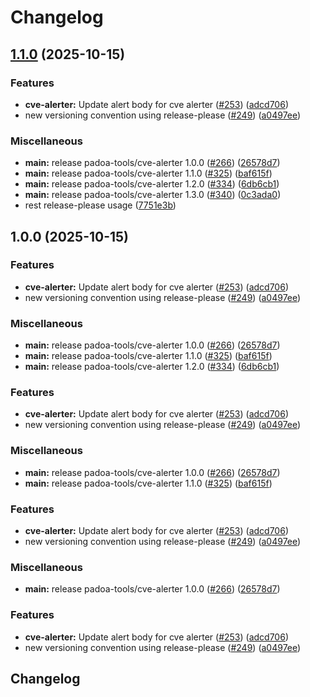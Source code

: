 # Changelog

## [1.1.0](https://github.com/padoa/container-images/compare/padoa-tools/cve-alerter-v1.0.0...padoa-tools/cve-alerter-v1.1.0) (2025-10-15)


### Features

* **cve-alerter:** Update alert body for cve alerter ([#253](https://github.com/padoa/container-images/issues/253)) ([adcd706](https://github.com/padoa/container-images/commit/adcd70657af5cdb558fc7d7c145fddd5b040aecb))
* new versioning convention using release-please ([#249](https://github.com/padoa/container-images/issues/249)) ([a0497ee](https://github.com/padoa/container-images/commit/a0497ee2fadeefbc704157c4e7623456dc18754a))


### Miscellaneous

* **main:** release padoa-tools/cve-alerter 1.0.0 ([#266](https://github.com/padoa/container-images/issues/266)) ([26578d7](https://github.com/padoa/container-images/commit/26578d7e2ab906762b480d3de77d30738dccb9f8))
* **main:** release padoa-tools/cve-alerter 1.1.0 ([#325](https://github.com/padoa/container-images/issues/325)) ([baf615f](https://github.com/padoa/container-images/commit/baf615fd6cac3bfa63bc1b6ebaf02bfb54c0f029))
* **main:** release padoa-tools/cve-alerter 1.2.0 ([#334](https://github.com/padoa/container-images/issues/334)) ([6db6cb1](https://github.com/padoa/container-images/commit/6db6cb1495d583ccd14ce3edfde7d74c9782a87a))
* **main:** release padoa-tools/cve-alerter 1.3.0 ([#340](https://github.com/padoa/container-images/issues/340)) ([0c3ada0](https://github.com/padoa/container-images/commit/0c3ada04ed2c53590efc99a43a3affa07c11e53c))
* rest release-please usage ([7751e3b](https://github.com/padoa/container-images/commit/7751e3b47e5a0b0e18721780834739bebfd6f767))

## 1.0.0 (2025-10-15)

### Features
* **cve-alerter:** Update alert body for cve alerter ([#253](https://github.com/padoa/container-images/issues/253)) ([adcd706](https://github.com/padoa/container-images/commit/adcd70657af5cdb558fc7d7c145fddd5b040aecb))
* new versioning convention using release-please ([#249](https://github.com/padoa/container-images/issues/249)) ([a0497ee](https://github.com/padoa/container-images/commit/a0497ee2fadeefbc704157c4e7623456dc18754a))
### Miscellaneous
* **main:** release padoa-tools/cve-alerter 1.0.0 ([#266](https://github.com/padoa/container-images/issues/266)) ([26578d7](https://github.com/padoa/container-images/commit/26578d7e2ab906762b480d3de77d30738dccb9f8))
* **main:** release padoa-tools/cve-alerter 1.1.0 ([#325](https://github.com/padoa/container-images/issues/325)) ([baf615f](https://github.com/padoa/container-images/commit/baf615fd6cac3bfa63bc1b6ebaf02bfb54c0f029))
* **main:** release padoa-tools/cve-alerter 1.2.0 ([#334](https://github.com/padoa/container-images/issues/334)) ([6db6cb1](https://github.com/padoa/container-images/commit/6db6cb1495d583ccd14ce3edfde7d74c9782a87a))
### Features
* **cve-alerter:** Update alert body for cve alerter ([#253](https://github.com/padoa/container-images/issues/253)) ([adcd706](https://github.com/padoa/container-images/commit/adcd70657af5cdb558fc7d7c145fddd5b040aecb))
* new versioning convention using release-please ([#249](https://github.com/padoa/container-images/issues/249)) ([a0497ee](https://github.com/padoa/container-images/commit/a0497ee2fadeefbc704157c4e7623456dc18754a))
### Miscellaneous
* **main:** release padoa-tools/cve-alerter 1.0.0 ([#266](https://github.com/padoa/container-images/issues/266)) ([26578d7](https://github.com/padoa/container-images/commit/26578d7e2ab906762b480d3de77d30738dccb9f8))
* **main:** release padoa-tools/cve-alerter 1.1.0 ([#325](https://github.com/padoa/container-images/issues/325)) ([baf615f](https://github.com/padoa/container-images/commit/baf615fd6cac3bfa63bc1b6ebaf02bfb54c0f029))
### Features
* **cve-alerter:** Update alert body for cve alerter ([#253](https://github.com/padoa/container-images/issues/253)) ([adcd706](https://github.com/padoa/container-images/commit/adcd70657af5cdb558fc7d7c145fddd5b040aecb))
* new versioning convention using release-please ([#249](https://github.com/padoa/container-images/issues/249)) ([a0497ee](https://github.com/padoa/container-images/commit/a0497ee2fadeefbc704157c4e7623456dc18754a))
### Miscellaneous
* **main:** release padoa-tools/cve-alerter 1.0.0 ([#266](https://github.com/padoa/container-images/issues/266)) ([26578d7](https://github.com/padoa/container-images/commit/26578d7e2ab906762b480d3de77d30738dccb9f8))
### Features
* **cve-alerter:** Update alert body for cve alerter ([#253](https://github.com/padoa/container-images/issues/253)) ([adcd706](https://github.com/padoa/container-images/commit/adcd70657af5cdb558fc7d7c145fddd5b040aecb))
* new versioning convention using release-please ([#249](https://github.com/padoa/container-images/issues/249)) ([a0497ee](https://github.com/padoa/container-images/commit/a0497ee2fadeefbc704157c4e7623456dc18754a))
## Changelog
